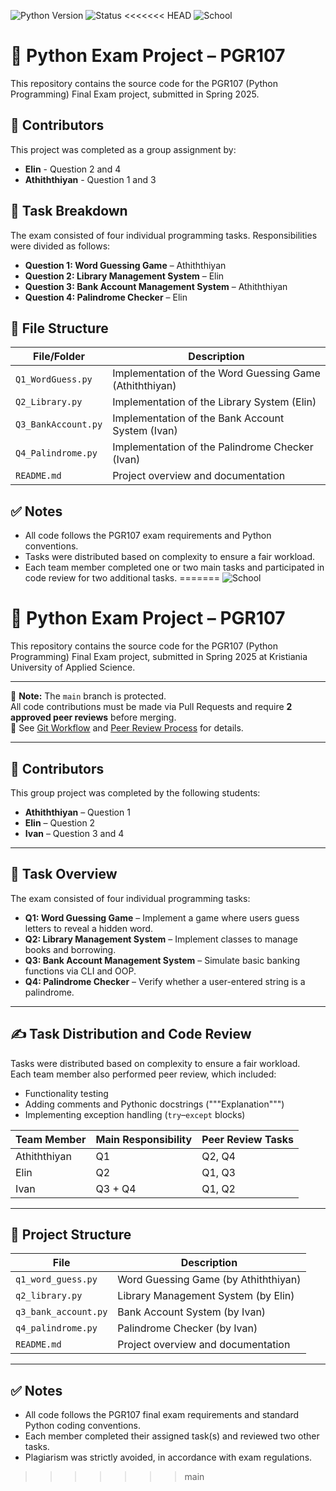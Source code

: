 ![Python Version](https://img.shields.io/badge/python-3.12.7%2B-blue)
![Status](https://img.shields.io/badge/status-draft-brightgreen)
<<<<<<< HEAD
![School](https://img.shields.io/badge/Kristiania%20University%20College-PGR107-red)


# 🐍 Python Exam Project – PGR107


This repository contains the source code for the PGR107 (Python Programming) Final Exam project, submitted in Spring 2025.


##  👥 Contributors


This project was completed as a group assignment by:
- **Elin**  - Question 2 and 4
- **Athiththiyan**  - Question 1 and 3

## 📝 Task Breakdown

The exam consisted of four individual programming tasks. Responsibilities were divided as follows:


- **Question 1: Word Guessing Game** – Athiththiyan
- **Question 2: Library Management System** – Elin  
- **Question 3: Bank Account Management System** – Athiththiyan  
- **Question 4: Palindrome Checker** – Elin


## 📁 File Structure

| File/Folder         | Description                                             |
|---------------------|---------------------------------------------------------|
| `Q1_WordGuess.py`   | Implementation of the Word Guessing Game (Athiththiyan) |
| `Q2_Library.py`     | Implementation of the Library System  (Elin)            |
| `Q3_BankAccount.py` | Implementation of the Bank Account System  (Ivan)       |
| `Q4_Palindrome.py`  | Implementation of the Palindrome Checker   (Ivan)       |
| `README.md`         | Project overview and documentation                      |

## ✅ Notes

- All code follows the PGR107 exam requirements and Python conventions.
- Tasks were distributed based on complexity to ensure a fair workload.
- Each team member completed one or two main tasks and participated in code review for two additional tasks.
=======
![School](https://img.shields.io/badge/Kristiania%20University%20of%20Applied%20Science-PGR107-red)

# 🐍 Python Exam Project – PGR107

This repository contains the source code for the PGR107 (Python Programming) Final Exam project, submitted in Spring 2025 at Kristiania University of Applied Science.

---

🚫 **Note:** The `main` branch is protected.  
All code contributions must be made via Pull Requests and require **2 approved peer reviews** before merging.  
📌 See [Git Workflow](docs/GIT_WORKFLOW.md) and [Peer Review Process](docs/PEER_REVIEW_PROCESS.md) for details.

---


## 👥 Contributors

This group project was completed by the following students:
- **Athiththiyan**  – Question 1
- **Elin**           – Question 2
- **Ivan**           – Question 3 and 4

---

## 📝 Task Overview

The exam consisted of four individual programming tasks:

- **Q1: Word Guessing Game** – Implement a game where users guess letters to reveal a hidden word.
- **Q2: Library Management System** – Implement classes to manage books and borrowing.
- **Q3: Bank Account Management System** – Simulate basic banking functions via CLI and OOP.
- **Q4: Palindrome Checker** – Verify whether a user-entered string is a palindrome.

---

## ✍️ Task Distribution and Code Review

Tasks were distributed based on complexity to ensure a fair workload.  
Each team member also performed peer review, which included:

- Functionality testing
- Adding comments and Pythonic docstrings ("""Explanation""")
- Implementing exception handling (`try`–`except` blocks)

| Team Member   | Main Responsibility | Peer Review Tasks |
|---------------|---------------------|-------------------|
| Athiththiyan  | Q1                  | Q2, Q4            |
| Elin          | Q2                  | Q1, Q3            |
| Ivan          | Q3 + Q4             | Q1, Q2            |

---

## 📁 Project Structure

| File                  | Description                                        |
|-----------------------|----------------------------------------------------|
| `q1_word_guess.py`    | Word Guessing Game (by Athiththiyan)              |
| `q2_library.py`       | Library Management System (by Elin)               |
| `q3_bank_account.py`  | Bank Account System (by Ivan)                     |
| `q4_palindrome.py`    | Palindrome Checker (by Ivan)                      |
| `README.md`           | Project overview and documentation                |

---

## ✅ Notes

- All code follows the PGR107 final exam requirements and standard Python coding conventions.
- Each member completed their assigned task(s) and reviewed two other tasks.
- Plagiarism was strictly avoided, in accordance with exam regulations.
>>>>>>> main
